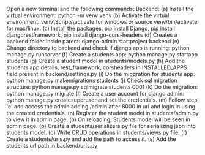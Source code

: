 Open a new terminal and the following commands:
Backend:
(a) Install the virtual environment: python -m venv venv
(b) Activate the virtual environment: venv\Scripts\activate for windows or source venv/bin/activate for mac/linux.
(c) Install the packages: pip install Django, pip install djangorestframework, pip install django-cors-headers
(d) Creates a backend folder inside parent: django-admin startproject backend
(e) Change directory to backend and check if django app is running: python manage.py runserver
(f) Create a students app: python manage.py startapp students
(g) Create a student model in students/models.py
(h) Add the students app details, rest_framework, corsheaders in INSTALLED_APPS field present in backend/settings.py
(i) Do the miggration for students app: python manage.py makemigrations students
(j) Check sql migration structure: python manage.py sqlmigrate students 0001
(k) Do the migration: python manage.py migrate
(l) Create a user account for django admin: python manage.py createsuperuser and set the credentials.
(m) Follow step 'e' and access the admin adding /admin after 8000 in url and login in using the created credentials.
(n) Register the student model in students/admin.py to view it in admin page.
(o) On reloading, Students model will be seen in admin page.
(p) Create a students/serializers.py file for serializing json into students model.
(q) Write CRUD operations in students/views.py file.
(r) Create a students/urls.py and add the path to access it.
(s) Add the students url path in backend/urls.py